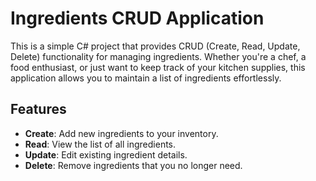 # Ingredients CRUD Application

This is a simple C# project that provides CRUD (Create, Read, Update, Delete) functionality for managing ingredients. Whether you're a chef, a food enthusiast, or just want to keep track of your kitchen supplies, this application allows you to maintain a list of ingredients effortlessly.

## Features

- **Create**: Add new ingredients to your inventory.
- **Read**: View the list of all ingredients.
- **Update**: Edit existing ingredient details.
- **Delete**: Remove ingredients that you no longer need.
